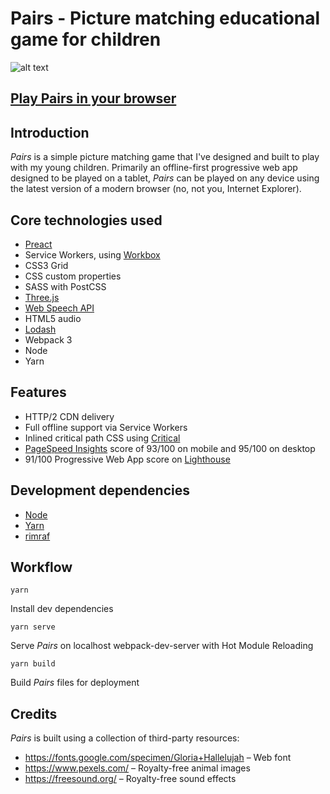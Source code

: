 # **Pairs** - Picture matching educational game for children

![alt text](https://pairs.onge.co.uk/images/banner.jpg "Screenshot of Pairs")

## **[Play Pairs in your browser](https://pairs.onge.co.uk/)**

## Introduction

_Pairs_ is a simple picture matching game that I've designed and built to play with my young children. Primarily an offline-first progressive web app designed to be played on a tablet, _Pairs_ can be played on any device using the latest version of a modern browser (no, not you, Internet Explorer).

## Core technologies used

* [Preact](https://preactjs.com/)
* Service Workers, using [Workbox](https://workboxjs.org/)
* CSS3 Grid
* CSS custom properties
* SASS with PostCSS
* [Three.js](https://threejs.org/)
* [Web Speech API](https://developer.mozilla.org/en-US/docs/Web/API/Web_Speech_API)
* HTML5 audio
* [Lodash](https://lodash.com/)
* Webpack 3
* Node
* Yarn

## Features

* HTTP/2 CDN delivery
* Full offline support via Service Workers
* Inlined critical path CSS using [Critical](https://www.npmjs.com/package/critical)
* [PageSpeed Insights](https://www.webpagetest.org) score of 93/100 on mobile and 95/100 on desktop
* 91/100 Progressive Web App score on [Lighthouse](https://developers.google.com/web/tools/lighthouse/)

## Development dependencies

* [Node](https://nodejs.org/en/)
* [Yarn](https://yarnpkg.com/lang/en/)
* [rimraf](https://www.npmjs.com/package/rimraf)

## Workflow

`yarn`

Install dev dependencies

`yarn serve`

Serve _Pairs_ on localhost webpack-dev-server with Hot Module Reloading

`yarn build`

Build _Pairs_ files for deployment

## Credits

_Pairs_ is built using a collection of third-party resources:

* https://fonts.google.com/specimen/Gloria+Hallelujah &ndash; Web font
* https://www.pexels.com/ &ndash; Royalty-free animal images
* https://freesound.org/ &ndash; Royalty-free sound effects
